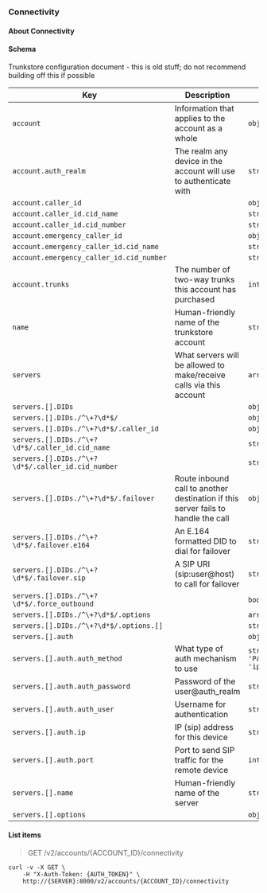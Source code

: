 ### Connectivity

#### About Connectivity

#### Schema

Trunkstore configuration document - this is old stuff; do not recommend building off this if possible

Key | Description | Type | Default | Required
--- | ----------- | ---- | ------- | --------
`account` | Information that applies to the account as a whole | `object` |   | `false`
`account.auth_realm` | The realm any device in the account will use to authenticate with | `string(1..)` |   | `false`
`account.caller_id` |   | `object` |   | `false`
`account.caller_id.cid_name` |   | `string(0..35)` |   | `false`
`account.caller_id.cid_number` |   | `string(0..35)` |   | `false`
`account.emergency_caller_id` |   | `object` |   | `false`
`account.emergency_caller_id.cid_name` |   | `string(0..35)` |   | `false`
`account.emergency_caller_id.cid_number` |   | `string(0..35)` |   | `false`
`account.trunks` | The number of two-way trunks this account has purchased | `integer` |   | `false`
`name` | Human-friendly name of the trunkstore account | `string` |   | `false`
`servers` | What servers will be allowed to make/receive calls via this account | `array(object)` | `[]` | `false`
`servers.[].DIDs` |   | `object` |   | `false`
`servers.[].DIDs./^\+?\d*$/` |   | `object` |   | `false`
`servers.[].DIDs./^\+?\d*$/.caller_id` |   | `object` |   | `false`
`servers.[].DIDs./^\+?\d*$/.caller_id.cid_name` |   | `string(1..35)` |   | `true`
`servers.[].DIDs./^\+?\d*$/.caller_id.cid_number` |   | `string(1..35)` |   | `true`
`servers.[].DIDs./^\+?\d*$/.failover` | Route inbound call to another destination if this server fails to handle the call | `object` |   | `false`
`servers.[].DIDs./^\+?\d*$/.failover.e164` | An E.164 formatted DID to dial for failover | `string` |   | `false`
`servers.[].DIDs./^\+?\d*$/.failover.sip` | A SIP URI (sip:user@host) to call for failover | `string` |   | `false`
`servers.[].DIDs./^\+?\d*$/.force_outbound` |   | `boolean` | `false` | `false`
`servers.[].DIDs./^\+?\d*$/.options` |   | `array(string)` |   | `false`
`servers.[].DIDs./^\+?\d*$/.options.[]` |   | `string` |   | `false`
`servers.[].auth` |   | `object` |   | `true`
`servers.[].auth.auth_method` | What type of auth mechanism to use | `string('password', 'Password', 'IP', 'ip')` | `password` | `true`
`servers.[].auth.auth_password` | Password of the user@auth_realm | `string(1..)` |   | `false`
`servers.[].auth.auth_user` | Username for authentication | `string(1..)` |   | `false`
`servers.[].auth.ip` | IP (sip) address for this device | `string` |   | `false`
`servers.[].auth.port` | Port to send SIP traffic for the remote device | `integer` |   | `false`
`servers.[].name` | Human-friendly name of the server | `string(1..)` |   | `false`
`servers.[].options` |   | `object` |   | `false`




#### List items

> GET /v2/accounts/{ACCOUNT_ID}/connectivity

```shell
curl -v -X GET \
    -H "X-Auth-Token: {AUTH_TOKEN}" \
    http://{SERVER}:8000/v2/accounts/{ACCOUNT_ID}/connectivity
```
